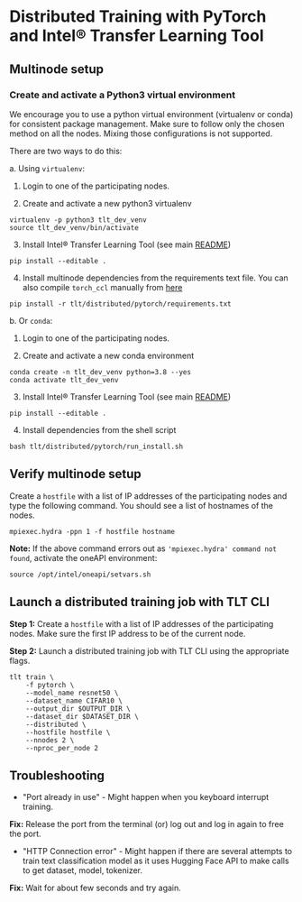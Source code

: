 # Distributed Training with PyTorch and Intel® Transfer Learning Tool

## Multinode setup

### Create and activate a Python3 virtual environment

We encourage you to use a python virtual environment (virtualenv or conda) for consistent package management. Make sure to follow only the chosen method on all the nodes. Mixing those configurations is not supported. 

There are two ways to do this:

a. Using `virtualenv`:

1. Login to one of the participating nodes.

2. Create and activate a new python3 virtualenv

```
virtualenv -p python3 tlt_dev_venv
source tlt_dev_venv/bin/activate
```

3. Install Intel® Transfer Learning Tool (see main [README](/README.md))
```
pip install --editable .
```

4. Install multinode dependencies from the requirements text file. You can also compile `torch_ccl` manually from [here](https://github.com/intel/torch-ccl)
```
pip install -r tlt/distributed/pytorch/requirements.txt
```

b. Or `conda`:

1. Login to one of the participating nodes.

2. Create and activate a new conda environment
```
conda create -n tlt_dev_venv python=3.8 --yes
conda activate tlt_dev_venv
```

3. Install Intel® Transfer Learning Tool (see main [README](/README.md))
```
pip install --editable .
```

4. Install dependencies from the shell script
```
bash tlt/distributed/pytorch/run_install.sh
```

## Verify multinode setup

Create a `hostfile` with a list of IP addresses of the participating nodes and type the following command. You should see a list of hostnames of the nodes.
```
mpiexec.hydra -ppn 1 -f hostfile hostname
```
**Note:** If the above command errors out as `'mpiexec.hydra' command not found`, activate the oneAPI environment:
```
source /opt/intel/oneapi/setvars.sh
```

## Launch a distributed training job with TLT CLI

**Step 1:** Create a `hostfile` with a list of IP addresses of the participating nodes. Make sure 
the first IP address to be of the current node.

**Step 2:** Launch a distributed training job with TLT CLI using the appropriate flags.
```
tlt train \
    -f pytorch \
    --model_name resnet50 \
    --dataset_name CIFAR10 \
    --output_dir $OUTPUT_DIR \
    --dataset_dir $DATASET_DIR \
    --distributed \
    --hostfile hostfile \
    --nnodes 2 \
    --nproc_per_node 2
```

## Troubleshooting

- "Port already in use" - Might happen when you keyboard interrupt training.

**Fix:** Release the port from the terminal (or) log out and log in again to free the port.

- "HTTP Connection error" - Might happen if there are several attempts to train text classification model
as it uses Hugging Face API to make calls to get dataset, model, tokenizer.

**Fix:** Wait for about few seconds and try again.
